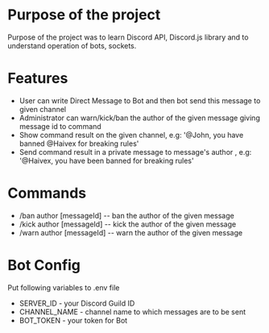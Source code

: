 # Purpose of the project
Purpose of the project was to learn Discord API, Discord.js library and to understand operation of bots, sockets.

# Features
- User can write Direct Message to Bot and then bot send this message to given channel
- Administrator can warn/kick/ban the author of the given message giving message id to command
- Show command result on the given channel, e.g: '@John, you have banned @Haivex for breaking rules'
- Send command result in a private message to message's author , e.g: '@Haivex, you have been banned for breaking rules'

# Commands
- /ban author [messageId] -- ban the author of the given message
- /kick author [messageId] -- kick the author of the given message
- /warn author [messageId] -- warn the author of the given message

# Bot Config
Put following variables to .env file
- SERVER_ID - your Discord Guild ID
- CHANNEL_NAME - channel name to which messages are to be sent
- BOT_TOKEN - your token for Bot
